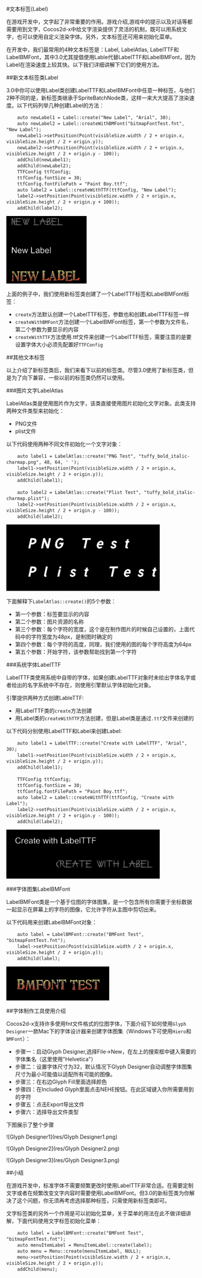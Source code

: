 #文本标签(Label)

在游戏开发中，文字起了非常重要的作用。游戏介绍,游戏中的提示以及对话等都需要用到文字，Cocos2d-x中给文字渲染提供了灵活的机制，既可以用系统文字，也可以使用自定义渲染字体。另外，文本标签还可用来初始化菜单。

在开发中，我们最常用的4种文本标签是：Label, LabelAtlas, LabelTTF和LabelBMFont，其中3.0尤其提倡使用Lable代替LabelTTF和LabelBMFont，因为Label在渲染速度上较其快。以下我们详细讲解下它们的使用方法。

##新文本标签类Label

3.0中你可以使用Label类创建LabelTTF和LabelBMFont中任意一种标签，与他们2种不同的是，新标签类继承于SpriteBatchNode类，这样一来大大提高了渲染速度。以下代码列举几种创建Label的方法：

```
	auto newLabel1 = Label::create("New Label", "Arial", 30);
    auto newLabel2 = Label::createWithBMFont("bitmapFontTest.fnt", "New Label");
    newLabel1->setPosition(Point(visibleSize.width / 2 + origin.x, visibleSize.height / 2 + origin.y));
    newLabel2->setPosition(Point(visibleSize.width / 2 + origin.x, visibleSize.height / 2 + origin.y - 100));
    addChild(newLabel1);
    addChild(newLabel2);
    TTFConfig ttfConfig;
    ttfConfig.fontSize = 30;
    ttfConfig.fontFilePath = "Paint Boy.ttf";
    auto label2 = Label::createWithTTF(ttfConfig, "New Label");
    label2->setPosition(Point(visibleSize.width / 2 + origin.x, visibleSize.height / 2 + origin.y + 100));
    addChild(label2);
```

![newlabel](res/newlabel.png)

上面的例子中，我们使用新标签类创建了一个LabelTTF标签和LabelBMFont标签：

- `create`方法默认创建一个LabelTTF标签，参数也和创建LabelTTF标签一样
- `createWithBMFont`方法创建一个LabelBMFont标签，第一个参数为文件名，第二个参数为要显示的内容
- `createWithTTF`方法使用.ttf文件来创建一个LabelTTF标签，需要注意的是要设置字体大小必须先配置好`TTFConfig`

##其他文本标签

以上介绍了新标签类后，我们来看下以前的标签类。尽管3.0使用了新标签类，但是为了向下兼容，一些以前的标签类仍然可以使用。

###图片文字LabelAtlas

LabelAtlas类是使用图片作为文字，该类直接使用图片初始化文字对象。此类支持两种文件类型来初始化：

- PNG文件
- plist文件

以下代码使用两种不同文件初始化一个文字对象：

```
	auto label1 = LabelAtlas::create("PNG Test", "tuffy_bold_italic-charmap.png", 48, 64, ' ');
    label1->setPosition(Point(visibleSize.width / 2 + origin.x, visibleSize.height / 2 + origin.y));
    addChild(label1);
    
    auto label2 = LabelAtlas::create("Plist Test", "tuffy_bold_italic-charmap.plist");
    label2->setPosition(Point(visibleSize.width / 2 + origin.x, visibleSize.height / 2 + origin.y - 100));
    addChild(label2);
```

![labelatlas](res/labelatlas.png)

下面解释下`LabelAtlas::create()`的5个参数：

- 第一个参数：标签要显示的内容
- 第二个参数：图片资源的名称
- 第三个参数：每个字符的宽度，这个是在制作图片的时候自己设置的，上面代码中的字符宽度为48px，是制图时确定的
- 第四个参数：每个字符的高度，同理，我们使用的图的每个字符高度为64px
- 第五个参数：开始字符，该参数帮助找到第一个字符

###系统字体LabelTTF

LabelTTF类使用系统中自带的字体，如果创建LabelTTF对象时未给出字体名字或者给出的名字系统中不存在，则使用引擎默认字体初始化对象。

引擎提供两种方式创建LableTTF:

- 用LabelTTF类的`create`方法创建
- 用Label类的`createWithTTF`方法创建，但是Label类是通过`.ttf`文件来创建的

以下代码分别使用LabelTTF和Label来创建Label:

```
	auto label1 = LabelTTF::create("Create with LabelTTF", "Arial", 30);
    label1->setPosition(Point(visibleSize.width / 2 + origin.x, visibleSize.height / 2 + origin.y));
    addChild(label1);
    
    TTFConfig ttfConfig;
    ttfConfig.fontSize = 30;
    ttfConfig.fontFilePath = "Paint Boy.ttf";
    auto label2 = Label::createWithTTF(ttfConfig, "Create with Label");
    label2->setPosition(Point(visibleSize.width / 2 + origin.x, visibleSize.height / 2 + origin.y - 100));
    addChild(label2);
```

![labelttf](res/labelttf.png)

###字体图集LabelBMFont

LabelBMFont类是一个基于位图的字体图集，是一个包含所有你需要于坐标数据一起显示在屏幕上的字符的图像，它允许字符从主图中剪切出来。

以下代码用来创建LabelBMFont对象：

```
	auto label = LabelBMFont::create("BMFont Test", "bitmapFontTest.fnt");
    label->setPosition(Point(visibleSize.width / 2 + origin.x, visibleSize.height / 2 + origin.y));
    addChild(label);
```

![labelbmfont](res/labelbmfont.png)

##字体制作工具使用介绍

Cocos2d-x支持许多使用fnt文件格式的位图字体，下面介绍下如何使用`Glyph Designer`一款Mac下的字体设计器来创建字体图集（Windows下可使用`Hiero`和`BMFont`）：

- 步骤一：启动Glyph Designer,选择File->New，在左上的搜索框中键入需要的字体集名（这里使用"Helvetica"）
- 步骤二：设置字体尺寸为32，默认情况下Glyph Designer自动调整字体图集尺寸为最小可能值以适配所有可能的图像。
- 步骤三：在右边Glyph Fill里面选择颜色
- 步骤四：在Included Glyph里面点击NEHE按钮。在此区域键入你所需要用到的字符
- 步骤五：点击Export导出文件
- 步骤六：选择导出文件类型

下图展示了整个步骤

![Glyph Designer1](res/Glyph Designer1.png)

![Glyph Designer2](res/Glyph Designer2.png)

![Glyph Designer3](res/Glyph Designer3.png)

##小结

在游戏开发中，标准字体不需要频繁更改时使用LabelTTF非常合适。在需要定制文字或者在频繁改变文字内容时需要使用LabelBMFont。但3.0的新标签类为你解决了这个问题，你无须再考虑选择那种标签，只需使用新标签类即可。

文字标签类的另外一个作用是可以初始化菜单，关于菜单的用法在此不做详细讲解，下面代码使用文字标签初始化菜单：

```
 	auto label = LabelBMFont::create("BMFont Test", "bitmapFontTest.fnt");
    auto menuItemLabel = MenuItemLabel::create(label);
    auto menu = Menu::create(menuItemLabel, NULL);
    menu->setPosition(Point(visibleSize.width / 2 + origin.x, visibleSize.height / 2 + origin.y));
    addChild(menu);
```